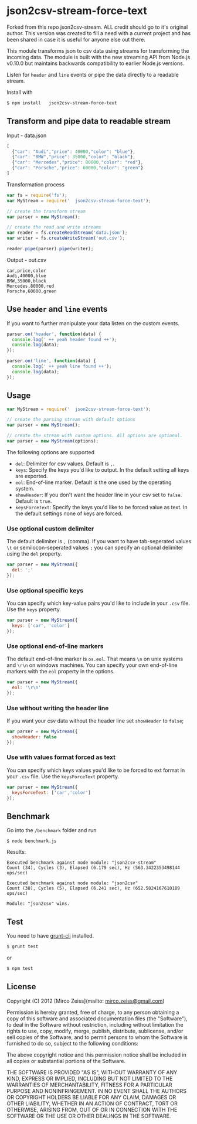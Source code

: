 # json2csv-stream-force-text

Forked from this repo json2csv-stream. ALL credit should go to it's original author. This version was created to fill a need with a current project and has been shared in case it is useful for anyone else out there.

This module transforms json to csv data using streams for transforming the incoming data. The module is built with the new streaming API from Node.js v0.10.0 but maintains backwards compatibility to earlier Node.js versions.

Listen for `header` and `line` events or pipe the data directly to a readable stream.

Install with

```bash
$ npm install   json2csv-stream-force-text
```

## Transform and pipe data to readable stream

Input - data.json
```javascript
[
  {"car": "Audi","price": 40000,"color": "blue"},
  {"car": "BMW","price": 35000,"color": "black"},
  {"car": "Mercedes","price": 80000,"color": "red"},
  {"car": "Porsche","price": 60000,"color": "green"}
]
```

Transformation process
```javascript
var fs = require('fs');
var MyStream = require('  json2csv-stream-force-text');

// create the transform stream
var parser = new MyStream();

// create the read and write streams
var reader = fs.createReadStream('data.json');
var writer = fs.createWriteStream('out.csv');

reader.pipe(parser).pipe(writer);
```

Output - out.csv
```
car,price,color
Audi,40000,blue
BMW,35000,black
Mercedes,80000,red
Porsche,60000,green
```

## Use `header` and `line` events

If you want to further manipulate your data listen on the custom events.

```javascript
parser.on('header', function(data) {
  console.log(' ++ yeah header found ++');
  console.log(data);
});

parser.on('line', function(data) {
  console.log(' ++ yeah line found ++');
  console.log(data);
});
```

## Usage

```javascript
var MyStream = require('  json2csv-stream-force-text');

// create the parsing stream with default options
var parser = new MyStream();

// create the stream with custom options. All options are optional.
var parser = new MyStream(options);
```

The following options are supported

 - `del`: Delimiter for csv values. Default is `,`.
 - `keys`: Specify the keys you'd like to output. In the default setting all keys are exported.
 - `eol`: End-of-line marker. Default is the one used by the operating system.
 - `showHeader`: If you don't want the header line in your csv set to `false`. Default is `true`.
 - `keysForceText`: Specify the keys you'd like to be forced value as text. In the default settings none of keys are forced.

### Use optional custom delimiter

The default delimiter is `,` (comma). If you want to have tab-seperated values `\t` or
semilocon-seperated values `;` you can specify an optional delimiter using the `del` property.

```javascript
var parser = new MyStream({
  del: ';'
});
```

### Use optional specific keys

You can specify which key-value pairs you'd like to include in your `.csv` file. Use the `keys` property.

```javascript
var parser = new MyStream({
  keys: ['car', 'color']
});
```

### Use optional end-of-line markers

The default end-of-line marker is `os.eol`. That means `\n` on unix systems and `\r\n` on windows machines.
You can specify your own end-of-line markers with the `eol` property in the options.

```javascript
var parser = new MyStream({
  eol: '\r\n'
});
```

### Use without writing the header line

If you want your csv data without the header line set `showHeader` to `false`;

```javascript
var parser = new MyStream({
  showHeader: false
});
```

### Use with values format forced as text 

You can specify which keys values you'd like to be forced to ext format in your `.csv` file. Use the `keysForceText` property.

```javascript
var parser = new MyStream({
  keysForceText: ['car','color']
});
```

## Benchmark

Go into the `/benchmark` folder and run

```
$ node benchmark.js
```

Results:

```
Executed benchmark against node module: "json2csv-stream"
Count (34), Cycles (3), Elapsed (6.179 sec), Hz (563.3422353498144 ops/sec)

Executed benchmark against node module: "json2csv"
Count (38), Cycles (5), Elapsed (6.241 sec), Hz (652.5024167610189 ops/sec)

Module: "json2csv" wins.
```

## Test

You need to have [grunt-cli](http://gruntjs.com/) installed.

```bash
$ grunt test
```

or

```bash
$ npm test
```

## License

Copyright (C) 2012 [Mirco Zeiss](mailto: mirco.zeiss@gmail.com)

Permission is hereby granted, free of charge, to any person obtaining a copy of this software and associated documentation files (the "Software"), to deal in the Software without restriction, including without limitation the rights to use, copy, modify, merge, publish, distribute, sublicense, and/or sell copies of the Software, and to permit persons to whom the Software is furnished to do so, subject to the following conditions:

The above copyright notice and this permission notice shall be included in all copies or substantial portions of the Software.

THE SOFTWARE IS PROVIDED "AS IS", WITHOUT WARRANTY OF ANY KIND, EXPRESS OR IMPLIED, INCLUDING BUT NOT LIMITED TO THE WARRANTIES OF MERCHANTABILITY, FITNESS FOR A PARTICULAR PURPOSE AND NONINFRINGEMENT. IN NO EVENT SHALL THE AUTHORS OR COPYRIGHT HOLDERS BE LIABLE FOR ANY CLAIM, DAMAGES OR OTHER LIABILITY, WHETHER IN AN ACTION OF CONTRACT, TORT OR OTHERWISE, ARISING FROM, OUT OF OR IN CONNECTION WITH THE SOFTWARE OR THE USE OR OTHER DEALINGS IN THE SOFTWARE.
